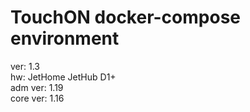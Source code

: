 # TouchON docker-compose environment
ver: 1.3\
hw: JetHome JetHub D1+\
adm  ver: 1.19\
core ver: 1.16
